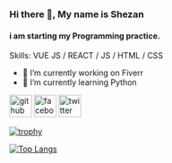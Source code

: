 ### Hi there 👋, My name is Shezan
#### i am starting my Programming practice.

Skills: VUE JS / REACT / JS / HTML / CSS

- 🔭 I’m currently working on Fiverr 
- 🌱 I’m currently learning Python 


[<img src='https://cdn.jsdelivr.net/npm/simple-icons@3.0.1/icons/github.svg' alt='github' height='40'>](https://github.com/Shezanrahman)  [<img src='https://cdn.jsdelivr.net/npm/simple-icons@3.0.1/icons/facebook.svg' alt='facebook' height='40'>](https://www.facebook.com/https://www.facebook.com/SznFb/)  [<img src='https://cdn.jsdelivr.net/npm/simple-icons@3.0.1/icons/twitter.svg' alt='twitter' height='40'>](https://twitter.com/https://x.com/Shezan117)  

[![trophy](https://github-profile-trophy.vercel.app/?username=Shezanrahman)](https://github.com/ryo-ma/github-profile-trophy)

[![Top Langs](https://github-readme-stats.vercel.app/api/top-langs/?username=Shezanrahman)](https://github.com/anuraghazra/github-readme-stats)

